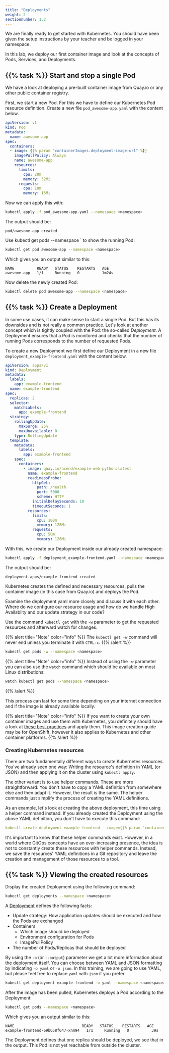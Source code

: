 ```yaml
---
title: "Deployments"
weight: 2
sectionnumber: 1.2
---
```


We are finally ready to get started with Kubernetes. You should have been given the setup instructions by your teacher and be logged in your namespace.

In this lab, we deploy our first container image and look at the concepts of Pods, Services, and Deployments.

## {{% task %}} Start and stop a single Pod

We have a look at deploying a pre-built container image from Quay.io or any other public container registry.

First, we start a new Pod. For this we have to define our Kubernetes Pod resource definition. Create a new file `pod_awesome-app.yaml` with the content below.

```yaml
apiVersion: v1
kind: Pod
metadata:
  name: awesome-app
spec:
  containers:
  - image: {{% param "containerImages.deployment-image-url" %}}
    imagePullPolicy: Always
    name: awesome-app
    resources:
      limits:
        cpu: 20m
        memory: 32Mi
      requests:
        cpu: 10m
        memory: 16Mi

```

Now we can apply this with:

```bash
kubectl apply -f pod_awesome-app.yaml --namespace <namespace>
```

The output should be:

```
pod/awesome-app created
```

Use kubectl get pods --namespace <namespace>` to show the running Pod:

```bash
kubectl get pod awesome-app --namespace <namespace>
```

Which gives you an output similar to this:

```
NAME          READY   STATUS    RESTARTS   AGE
awesome-app   1/1     Running   0          1m24s
```

Now delete the newly created Pod:

```bash
kubectl delete pod awesome-app --namespace <namespace>
```

## {{% task %}} Create a Deployment

In some use cases, it can make sense to start a single Pod. But this has its downsides and is not really a common practice. Let's look at another concept which is tightly coupled with the Pod: the so-called _Deployment_. A Deployment ensures that a Pod is monitored and checks that the number of running Pods corresponds to the number of requested Pods.

To create a new Deployment we first define our Deployment in a new file `deployment_example-frontend.yaml` with the content below.

```yaml
apiVersion: apps/v1
kind: Deployment
metadata:
  labels:
    app: example-frontend
  name: example-frontend
spec:
  replicas: 2
  selector:
    matchLabels:
      app: example-frontend
  strategy:
    rollingUpdate:
      maxSurge: 25%
      maxUnavailable: 0
    type: RollingUpdate
  template:
    metadata:
      labels:
        app: example-frontend
    spec:
      containers:
        - image: quay.io/acend/example-web-python:latest
          name: example-frontend
          readinessProbe:
            httpGet:
              path: /health
              port: 5000
              scheme: HTTP
            initialDelaySeconds: 10
            timeoutSeconds: 1
          resources:
            limits:
              cpu: 100m
              memory: 128Mi
            requests:
              cpu: 50m
              memory: 128Mi
```

With this, we create our Deployment inside our already created namespace:

```bash
kubectl apply -f deployment_example-frontend.yaml --namespace <namespace>
```

The output should be:

```
deployment.apps/example-frontend created
```

Kubernetes creates the defined and necessary resources, pulls the container image (in this case from Quay.io) and deploys the Pod.

Examine the deployment yaml more closely and discuss it with each other. Where do we configure our resource usage and how do we handle High Availabilty and our update strategy in our code?

Use the command `kubectl get` with the `-w` parameter to get the requested resources and afterward watch for changes.

{{% alert title="Note" color="info" %}}
The `kubectl get -w` command will never end unless you terminate it with `CTRL-c`.
{{% /alert %}}

```bash
kubectl get pods -w --namespace <namespace>
```

{{% alert title="Note" color="info" %}}
Instead of using the `-w` parameter you can also use the `watch` command which should be available on most Linux distributions:

```bash
watch kubectl get pods --namespace <namespace>
```

{{% /alert %}}

This process can last for some time depending on your internet connection and if the image is already available locally.

{{% alert title="Note" color="info" %}}
If you want to create your own container images and use them with Kubernetes, you definitely should have a look at [these best practices](https://docs.openshift.com/container-platform/latest/openshift_images/create-images.html) and apply them. This image creation guide may be for OpenShift, however it also applies to Kubernetes and other container platforms.
{{% /alert %}}

### Creating Kubernetes resources

There are two fundamentally different ways to create Kubernetes resources.
You've already seen one way: Writing the resource's definition in YAML (or JSON) and then applying it on the cluster using `kubectl apply`.

The other variant is to use helper commands. These are more straightforward: You don't have to copy a YAML definition from somewhere else and then adapt it.
However, the result is the same. The helper commands just simplify the process of creating the YAML definitions.

As an example, let's look at creating the above deployment, this time using a helper command instead. If you already created the Deployment using the above YAML definition, you don't have to execute this command:

```yaml
kubectl create deployment example-frontend --image={{% param "containerImages.deployment-image-url" %}} --namespace <namespace>
```

It's important to know that these helper commands exist.
However, in a world where GitOps concepts have an ever-increasing presence, the idea is not to constantly create these resources with helper commands.
Instead, we save the resources' YAML definitions in a Git repository and leave the creation and management of those resources to a tool.

## {{% task %}} Viewing the created resources

Display the created Deployment using the following command:

```bash
kubectl get deployments --namespace <namespace>
```

A [Deployment](https://kubernetes.io/docs/concepts/workloads/controllers/deployment/) defines the following facts:

* Update strategy: How application updates should be executed and how the Pods are exchanged
* Containers
  * Which image should be deployed
  * Environment configuration for Pods
  * ImagePullPolicy
* The number of Pods/Replicas that should be deployed

By using the `-o` (or `--output`) parameter we get a lot more information about the deployment itself. You can choose between YAML and JSON formatting by indicating `-o yaml` or `-o json`. In this training, we are going to use YAML, but please feel free to replace `yaml` with `json` if you prefer.

```bash
kubectl get deployment example-frontend -o yaml --namespace <namespace>
```

After the image has been pulled, Kubernetes deploys a Pod according to the Deployment:

```bash
kubectl get pods --namespace <namespace>
```

Which gives you an output similar to this:

```
NAME                              READY   STATUS    RESTARTS   AGE
example-frontend-69b658f647-xnm94   1/1     Running   0          39s
```

The Deployment defines that one replica should be deployed, we see that in the output. This Pod is not yet reachable from outside the cluster.
